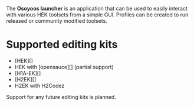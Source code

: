 The **Osoyoos launcher** is an application that can be used to easily interact with various HEK toolsets from a simple GUI. Profiles can be created to run released or community modified toolsets.

# Supported editing kits

- [HEK][]
- HEK with [opensauce][] (partial support)
- [H1A-EK][]
- [H2EK][]
- H2EK with H2Codez

Support for any future editing kits is planned.